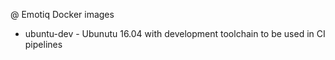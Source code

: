 @ Emotiq Docker images

* ubuntu-dev - Ubunutu 16.04 with development toolchain to be used in CI pipelines
